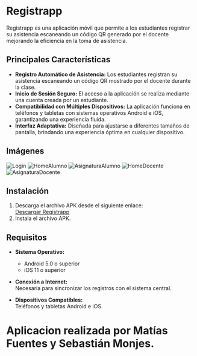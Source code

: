 # Registrapp
Registrapp es una aplicación móvil que permite a los estudiantes registrar su asistencia escaneando un código QR generado por el docente mejorando la eficiencia en la toma de asistencia.

## Principales Características
- **Registro Automático de Asistencia:** Los estudiantes registran su asistencia escaneando un código QR mostrado por el docente durante la clase.
- **Inicio de Sesión Seguro:** El acceso a la aplicación se realiza mediante una cuenta creada por un estudiante.
- **Compatibilidad con Múltiples Dispositivos:** La aplicación funciona en teléfonos y tabletas con sistemas operativos Android e iOS, garantizando una experiencia fluida.
- **Interfaz Adaptativa:** Diseñada para ajustarse a diferentes tamaños de pantalla, brindando una experiencia óptima en cualquier dispositivo.

## Imágenes
![Login](src/assets/Screenshot_20241216_001752_registrapp.jpg) ![HomeAlumno](src/assets/Screenshot_20241216_001818_registrapp.jpg)
![AsignaturaAlumno](src/assets/Screenshot_20241216_001824_registrapp.jpg) ![HomeDocente](src/assets/Screenshot_20241216_002501_registrapp.jpg)
![AsignaturaDocente](src/assets/Screenshot_20241216_002609_registrapp.jpg)

## Instalación
1. Descarga el archivo APK desde el siguiente enlace:  
   [Descargar Registrapp](https://github.com/m-fuentesr/registrapp/releases/tag/APK1.1)
2. Instala el archivo APK.

## Requisitos

- **Sistema Operativo:**  
  - Android 5.0 o superior  
  - iOS 11 o superior  

- **Conexión a Internet:**  
  Necesaria para sincronizar los registros con el sistema central.

- **Dispositivos Compatibles:**  
  Teléfonos y tabletas Android e iOS.

# Aplicacion realizada por Matías Fuentes y Sebastián Monjes.
